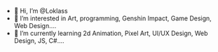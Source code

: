 - 👋 Hi, I’m @Loklass
- 👀 I’m interested in Art, programming, Genshin Impact, Game Design, Web Design....
- 🌱 I’m currently learning 2d Animation, Pixel Art, UI/UX Design, Web Design, JS, C#....

<!---
Loklass/Loklass is a ✨ special ✨ repository because its `README.md` (this file) appears on your GitHub profile.
You can click the Preview link to take a look at your changes.
--->
